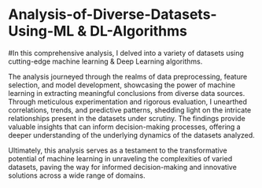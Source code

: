 # Analysis-of-Diverse-Datasets-Using-ML & DL-Algorithms
#In this comprehensive analysis, I delved into a variety of datasets using cutting-edge machine learning & Deep Learning algorithms. 

The analysis journeyed through the realms of data preprocessing, feature selection, and model development, showcasing the power of machine learning in extracting meaningful conclusions from diverse data sources. Through meticulous experimentation and rigorous evaluation, I unearthed correlations, trends, and predictive patterns, shedding light on the intricate relationships present in the datasets under scrutiny. The findings provide valuable insights that can inform decision-making processes, offering a deeper understanding of the underlying dynamics of the datasets analyzed.

Ultimately, this analysis serves as a testament to the transformative potential of machine learning in unraveling the complexities of varied datasets, paving the way for informed decision-making and innovative solutions across a wide range of domains.
